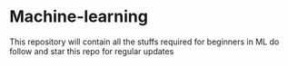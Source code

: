 # Machine-learning
This repository will contain all the stuffs required for beginners in ML do follow and star this repo for regular updates 

